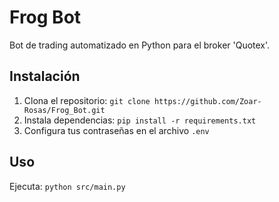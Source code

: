 # Frog Bot
Bot de trading automatizado en Python para el broker 'Quotex'.

## Instalación
1. Clona el repositorio: `git clone https://github.com/Zoar-Rosas/Frog_Bot.git`
2. Instala dependencias: `pip install -r requirements.txt`
3. Configura tus contraseñas en el archivo `.env` 

## Uso
Ejecuta: `python src/main.py`
